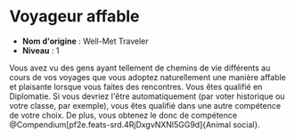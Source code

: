 # Voyageur affable

 * **Nom d'origine** : Well-Met Traveler
 * **Niveau** : 1


<p>Vous avez vu des gens ayant tellement de chemins de vie différents au cours de vos voyages que vous adoptez naturellement une manière affable et plaisante lorsque vous faites des rencontres. Vous êtes qualifié en Diplomatie. Si vous devriez l'être automatiquement (par voter historique ou votre classe, par exemple), vous êtes qualifié dans une autre compétence de votre choix. De plus, vous obtenez le donc de compétence @Compendium[pf2e.feats-srd.4RjDxgvNXNl5GG9d]{Animal social}.</p>
